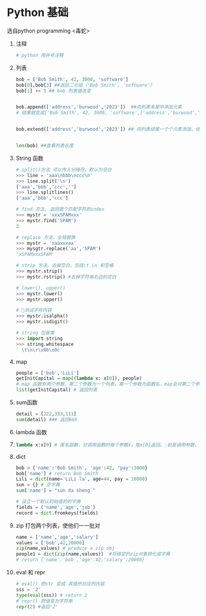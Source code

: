 # Python 基础

选自python programming <毒蛇>

1. 注释

   ```python
   # python 用井号注释
   ```

2. 列表

   ```python
   bob = ['Bob Smith', 42, 3000, 'software']
   bob[0],bob[3] ##返回二元组（'Bob Smith', 'software'）
   bob[1] += 5 ## bob 列表值改变
   
   
   bob.append(['address','burwood','2023'])  ##向列表末尾中添加元素 
   # 结果就变成['Bob Smith', 42, 3000, 'software',['address','burwood','2023']]
   
   
   bob.extend(['address','burwood','2023']) ## 向列表结尾一个个元素添加，结果为['Bob Smith', 42, 3000, 'software','address','burwood','2023']
   
   
   len(bob) ##查看列表长度
   ```

3. String 函数
   ```python
   # split()方法 可以传入分隔符，默认为空白
   >>> line = 'aaa\nbbb\nccc\n'
   >>> line.split('\n')
   ['aaa','bbb','ccc','']
   >>> line.splitlines()
   ['aaa','bbb','ccc']

   # find 方法, 返回首个匹配字符的index
   >>> mystr = 'xxxSPAMxxx'
   >>> mystr.find('SPAM')
   3

   # replace 方法，全局替换
   >>> mystr = 'xaaxxxaa'
   >>> mysgtr.replace('aa','SPAM')
   'xSPAMxxxSPAM'

   # strip 方法，去掉空白，包括\t \n 和空格
   >>> mystr.strip()
   >>> mystr.rstrip() #去掉字符串右边的空白

   # lower(), upper()
   >>> mystr.lower()
   >>> mystr.upper()

   # 测试字符内容
   >>> mystr.isalpha()
   >>> mystr.isdigit()

   # string 包装类
   >>> import string
   >>> string.whitespace
   ' \t\n\r\x0b\x0c'
   ```

4. map

   ```python
   people = ['bob','LiLi']
   getInitCapital = map((lambda x: x[0]), people)
   # map 函数有两个参数。第二个参数为一个列表，第一个参数为函数名，map会对第二个参数列表中的每一个元素调用第一个参数的函数
   list(getInitCapital) # 返回列表
   ```

5. sum函数

   ```python
   detail = [222,333,111]
   sum(detail) ### 返回666
   ```

6. lambda 函数

7. ```python
   lambda x:x[0] # 匿名函数，对调用函数的每个参数x，取x[0]返回。:前是调用参数，后是返回列表
   ```

7. dict

   ```python
   bob = {'name':'Bob Smith', 'age':42, 'pay':3000}
   bob['name'] # return Bob Smith
   Lili = dict(name='LiLi la', age=44, pay = 10000)
   sun = {} # 空字典
   sum['name'] = "sun da sheng "
   
   # 设立一个默认初始值的的字典
   fields = ('name','age','job')
   record = dict.fromkeys(fields)
   ```

8. zip 打包两个列表，使他们一一批对

   ```python
   name = ['name','age','salary']
   values = ['bob',42,20000]
   zip(name,values) # produce a zip obj
   people1 = dict(zip(name,values))  #将绑定的zip对象转化成字典
   # return {'name':'bob','age':42,'salary':20000}
   ```

9. eval 和 repr 
    ```python
    # eval() 把str 变成 其值所对应的内容
    sss = '2'
    type(eval(sss)) # return 2
    # repr() 把值变为字符串
    repr(2) #返回'2'
    ```
